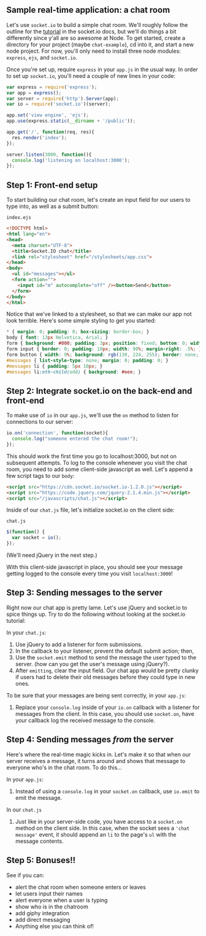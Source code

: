 ## Sample real-time application: a chat room

Let's use `socket.io` to build a simple chat room. We'll roughly follow the outline for the [tutorial](http://socket.io/get-started/chat/) in the socket.io docs, but we'll do things a bit differently since y'all are so awesome at Node. To get started, create a directory for your project (maybe `chat-example`), cd into it, and start a new node project. For now, you'll only need to install three node modules: `express`, `ejs`, and `socket.io`.

Once you're set up, require `express` in your `app.js` in the usual way. In order to set up `socket.io`, you'll need a couple of new lines in your code:

```js
var express = require('express');
var app = express();
var server = require('http').Server(app);
var io = require('socket.io')(server);

app.set('view engine', 'ejs');
app.use(express.static(__dirname + '/public'));

app.get('/', function(req, res){
  res.render('index');
});

server.listen(3000, function(){
  console.log('listening on localhost:3000');
});
```

## Step 1: Front-end setup

To start building our chat room, let's create an input field for our users to type into, as well as a submit button:

`index.ejs`

```html
<!DOCTYPE html>
<html lang="en">
<head>
  <meta charset="UTF-8">
  <title>Socket.IO chat</title>
  <link rel="stylesheet" href="/stylesheets/app.css">
</head>
<body>
  <ul id="messages"></ul>
  <form action="">
    <input id="m" autocomplete="off" /><button>Send</button>
  </form>
</body>
</html>
```

Notice that we've linked to a stylesheet, so that we can make our app not look terrible. Here's some simple styling to get you started:

```css
* { margin: 0; padding: 0; box-sizing: border-box; }
body { font: 13px Helvetica, Arial; }
form { background: #000; padding: 3px; position: fixed; bottom: 0; width: 100%; }
form input { border: 0; padding: 10px; width: 90%; margin-right: .5%; }
form button { width: 9%; background: rgb(130, 224, 255); border: none; padding: 10px; }
#messages { list-style-type: none; margin: 0; padding: 0; }
#messages li { padding: 5px 10px; }
#messages li:nth-child(odd) { background: #eee; }
```

## Step 2: Integrate socket.io on the back-end and front-end

To make use of `io` in our `app.js`, we'll use the `on` method to listen for connections to our server:

```js
io.on('connection', function(socket){
  console.log("someone entered the chat room!");
});
```

This should work the first time you go to localhost:3000, but not on subsequent attempts. To log to the console whenever you visit the chat room, you need to add some client-side javascript as well. Let's append a few script tags to our `body`:

```html
<script src="https://cdn.socket.io/socket.io-1.2.0.js"></script>
<script src="https://code.jquery.com/jquery-2.1.4.min.js"></script>
<script src="/javascripts/chat.js"></script>
```

Inside of our `chat.js` file, let's initialize socket.io on the client side:

`chat.js`

```js
$(function() {
  var socket = io();
});
```

(We'll need jQuery in the next step.)

With this client-side javascript in place, you should see your message getting logged to the console every time you visit `localhost:3000`!

## Step 3: Sending messages to the server

Right now our chat app is pretty lame. Let's use jQuery and socket.io to spice things up. Try to do the following without looking at the socket.io tutorial:

In your `chat.js`:

1. Use jQuery to add a listener for form submissions.
2. In the callback to your listener, prevent the default submit action; then,
3. Use the `socket.emit` method to send the message the user typed to the server. (how can you get the user's message using jQuery?).
4. After `emitting`, clear the input field. Our chat app would be pretty clunky if users had to delete their old messages before they could type in new ones.

To be sure that your messages are being sent correctly, in your `app.js`:

1. Replace your `console.log` inside of your `io.on` callback with a listener for messages from the client. In this case, you should use `socket.on`, have your callback log the received message to the console.

## Step 4: Sending messages _from_ the server

Here's where the real-time magic kicks in. Let's make it so that when our server receives a message, it turns around and shows that message to everyone who's in the chat room. To do this...

In your `app.js`:

1. Instead of using a `console.log` in your `socket.on` callback, use `io.emit` to emit the message.

In our `chat.js`

1. Just like in your server-side code, you have access to a `socket.on` method on the client side. In this case, when the socket sees a `'chat message'` event, it should append an `li` to the page's `ul` with the message contents.

## Step 5: Bonuses!!

See if you can:

- alert the chat room when someone enters or leaves
- let users input their names
- alert everyone when a user is typing
- show who is in the chatroom
- add giphy integration
- add direct messaging
- Anything else you can think of!
